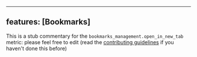 
---
features: [Bookmarks]
---

This is a stub commentary for the `bookmarks_management.open_in_new_tab` metric: please feel free to edit (read the
[contributing guidelines](https://github.com/mozilla/glean-annotations/blob/main/CONTRIBUTING.md)
if you haven't done this before)
